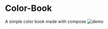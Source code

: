 # Color-Book
A simple color book made with compose
![demo](https://github.com/mhssn95/Color-Book/tree/main/assets/device.gif)